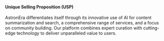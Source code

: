 #### Unique Selling Proposition (USP)

AstronEra differentiates itself through its innovative use of AI for content summarization and
search, a comprehensive range of services, and a focus on community building. Our platform combines
expert curation with cutting-edge technology to deliver unparalleled value to users.
